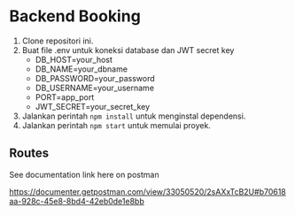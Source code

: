 # Backend Booking

1. Clone repositori ini.
2. Buat file .env untuk koneksi database dan JWT secret key
   - DB_HOST=your_host
   - DB_NAME=your_dbname
   - DB_PASSWORD=your_password
   - DB_USERNAME=your_username
   - PORT=app_port
   - JWT_SECRET=your_secret_key
3. Jalankan perintah `npm install` untuk menginstal dependensi.
4. Jalankan perintah `npm start` untuk memulai proyek.

## Routes

See documentation link here on postman 

https://documenter.getpostman.com/view/33050520/2sAXxTcB2U#b70618aa-928c-45e8-8bd4-42eb0de1e8bb
